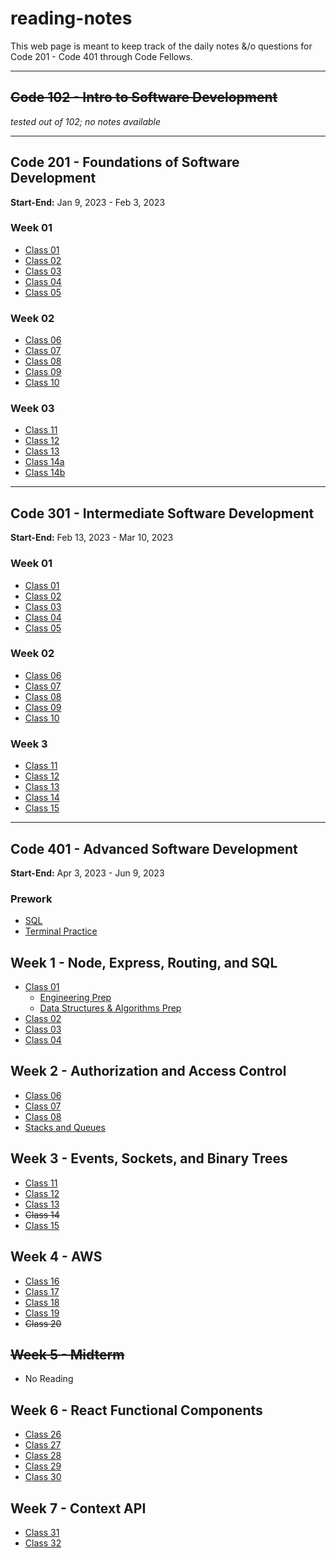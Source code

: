 # reading-notes
This web page is meant to keep track of the daily notes &/o questions for Code 201 - Code 401 through Code Fellows.

-----
## ~~Code 102 - Intro to Software Development~~
*tested out of 102; no notes available*

-----
## Code 201 - Foundations of Software Development
**Start-End:** Jan 9, 2023 - Feb 3, 2023

### Week 01
- [Class 01](https://kmartwork.github.io/reading-notes/201/class-01)
- [Class 02](https://kmartwork.github.io/reading-notes/201/class-02)
- [Class 03](https://kmartwork.github.io/reading-notes/201/class-03)
- [Class 04](https://kmartwork.github.io/reading-notes/201/class-04)
- [Class 05](https://kmartwork.github.io/reading-notes/201/class-05)

### Week 02
- [Class 06](https://kmartwork.github.io/reading-notes/201/class-06)
- [Class 07](https://kmartwork.github.io/reading-notes/201/class-07)
- [Class 08](https://kmartwork.github.io/reading-notes/201/class-08)
- [Class 09](https://kmartwork.github.io/reading-notes/201/class-09)
- [Class 10](https://kmartwork.github.io/reading-notes/201/class-10)

### Week 03
- [Class 11](https://kmartwork.github.io/reading-notes/201/class-11)
- [Class 12](https://kmartwork.github.io/reading-notes/201/class-12)
- [Class 13](https://kmartwork.github.io/reading-notes/201/class-13)
- [Class 14a](https://kmartwork.github.io/reading-notes/201/class-14a)
- [Class 14b](https://kmartwork.github.io/reading-notes/201/class-14b)

-----
## Code 301 - Intermediate Software Development
**Start-End:** Feb 13, 2023 - Mar 10, 2023

### Week 01
- [Class 01](https://kmartwork.github.io/reading-notes/301/301_class-01)
- [Class 02](https://kmartwork.github.io/reading-notes/301/301_class-02)
- [Class 03](https://kmartwork.github.io/reading-notes/301/301_class-03)
- [Class 04](https://kmartwork.github.io/reading-notes/301/301_class-04)
- [Class 05](https://kmartwork.github.io/reading-notes/301/301_class-05)

### Week 02
- [Class 06](https://kmartwork.github.io/reading-notes/301/301_class-06)
- [Class 07](https://kmartwork.github.io/reading-notes/301/301_class-07)
- [Class 08](https://kmartwork.github.io/reading-notes/301/301_class-08)
- [Class 09](https://kmartwork.github.io/reading-notes/301/301_class-09)
- [Class 10](https://kmartwork.github.io/reading-notes/301/301_class-10)

### Week 3
- [Class 11](https://kmartwork.github.io/reading-notes/301/301_class-11)
- [Class 12](https://kmartwork.github.io/reading-notes/301/301_class-12)
- [Class 13](https://kmartwork.github.io/reading-notes/301/301_class-13)
- [Class 14](https://kmartwork.github.io/reading-notes/301/301_class-14)
- [Class 15](https://kmartwork.github.io/reading-notes/301/301_class-15)

-----
## Code 401 - Advanced Software Development
**Start-End:** Apr 3, 2023 - Jun 9, 2023

### Prework
- [SQL](https://kmartwork.github.io/reading-notes/401/prework/SQL/sql_notes)
- [Terminal Practice](https://kmartwork.github.io/reading-notes/401/prework/practice_terminal)

## Week 1 - Node, Express, Routing, and SQL
- [Class 01](https://kmartwork.github.io/reading-notes/401/401_class01)
  - [Engineering Prep](https://kmartwork.github.io/reading-notes/401/401_engineeringPrep)
  - [Data Structures & Algorithms Prep](https://kmartwork.github.io/reading-notes/401/401_dataStructuresAndAlgorithmsPrep)
- [Class 02](https://kmartwork.github.io/reading-notes/401/401_class02)
- [Class 03](https://kmartwork.github.io/reading-notes/401/401_class03)
- [Class 04](https://kmartwork.github.io/reading-notes/401/401_class04)

## Week 2 - Authorization and Access Control
- [Class 06](https://kmartwork.github.io/reading-notes/401/401_class06)
- [Class 07](https://kmartwork.github.io/reading-notes/401/401_class07)
- [Class 08](https://kmartwork.github.io/reading-notes/401/401_class08)
- [Stacks and Queues](https://kmartwork.github.io/reading-notes/401/401_stacksAndQueues)

## Week 3 - Events, Sockets, and Binary Trees
- [Class 11](https://kmartwork.github.io/reading-notes/401/401_class11)
- [Class 12](https://kmartwork.github.io/reading-notes/401/401_class12)
- [Class 13](https://kmartwork.github.io/reading-notes/401/401_class13)
- ~~Class 14~~
- [Class 15](https://kmartwork.github.io/reading-notes/401/401_class15_trees)

## Week 4 - AWS
- [Class 16](https://kmartwork.github.io/reading-notes/401/401_class16)
- [Class 17](https://kmartwork.github.io/reading-notes/401/401_class17)
- [Class 18](https://kmartwork.github.io/reading-notes/401/401_class18)
- [Class 19](https://kmartwork.github.io/reading-notes/401/401_class19)
- ~~Class 20~~

## ~~Week 5 - Midterm~~
- No Reading

## Week 6 - React Functional Components
- [Class 26](https://kmartwork.github.io/reading-notes/401/401_class26)
- [Class 27](https://kmartwork.github.io/reading-notes/401/401_class27)
- [Class 28](https://kmartwork.github.io/reading-notes/401/401_class28)
- [Class 29](https://kmartwork.github.io/reading-notes/401/401_class29)
- [Class 30](https://kmartwork.github.io/reading-notes/401/401_class30)

## Week 7 - Context API
- [Class 31](https://kmartwork.github.io/reading-notes/401/401_class31)
- [Class 32](https://kmartwork.github.io/reading-notes/401/401_class32)